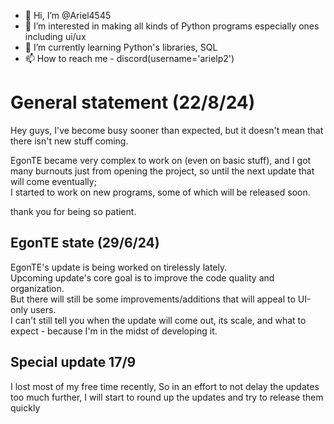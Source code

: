 - 👋 Hi, I’m @Ariel4545  
- 👀 I’m interested in making all kinds of Python programs especially ones including ui/ux  
- 🌱 I’m currently learning Python's libraries, SQL  
- 📫 How to reach me - discord(username='arielp2')

# General statement (22/8/24)  
Hey guys, I've become busy sooner than expected, but it doesn't mean that there isn't new stuff coming.  

EgonTE became very complex to work on (even on basic stuff), and I got many burnouts just from opening the project, so until the next update that will come eventually;  
I started to work on new programs, some of which will be released soon.  

thank you for being so patient.  

## EgonTE state (29/6/24)  
EgonTE's update is being worked on tirelessly lately.  
Upcoming update's core goal is to improve the code quality and organization.  
But there will still be some improvements/additions that will appeal to UI-only users.  
I can't still tell you when the update will come out, its scale, and what to expect - because I'm in the midst of developing it.  

## Special update 17/9  
I lost most of my free time recently,
So in an effort to not delay the updates too much further, I will start to round up the updates and try to release them quickly  

<!---
Ariel4545/Ariel4545 is a ✨ special ✨ repository because its `README.md` (this file) appears on your GitHub profile.
You can click the Preview link to take a look at your changes.
--->
